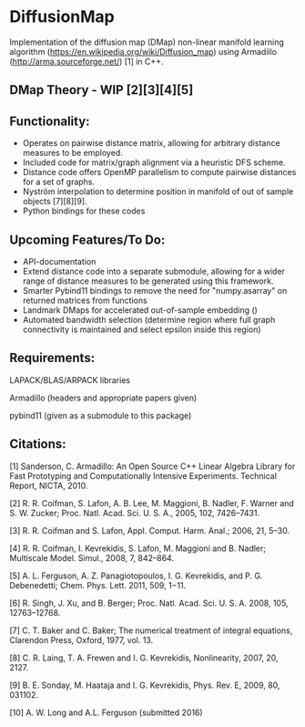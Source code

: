 # DiffusionMap
Implementation of the diffusion map (DMap) non-linear manifold learning algorithm (https://en.wikipedia.org/wiki/Diffusion_map) using Armadillo (http://arma.sourceforge.net/) [1] in C++. 

## DMap Theory - WIP [2][3][4][5]

## Functionality:
 - Operates on pairwise distance matrix, allowing for arbitrary distance measures to be employed.
 - Included code for matrix/graph alignment via a heuristic DFS scheme.
  - Distance code offers OpenMP parallelism to compute pairwise distances for a set of graphs.
 - Nyström interpolation to determine position in manifold of out of sample objects [7][8][9].
 - Python bindings for these codes
 
## Upcoming Features/To Do:
 - API-documentation
 - Extend distance code into a separate submodule, allowing for a wider range of distance measures to be generated using this framework.
 - Smarter Pybind11 bindings to remove the need for "numpy.asarray" on returned matrices from functions
 - Landmark DMaps for accelerated out-of-sample embedding ()
 - Automated bandwidth selection (determine region where full graph connectivity is maintained and select epsilon inside this region)
 

## Requirements:

LAPACK/BLAS/ARPACK libraries

Armadillo (headers and appropriate papers given)

pybind11 (given as a submodule to this package)


## Citations:

[1] Sanderson, C. Armadillo: An Open Source C++ Linear Algebra Library for Fast Prototyping and Computationally Intensive Experiments. Technical Report, NICTA, 2010.

[2] R. R. Coifman, S. Lafon, A. B. Lee, M. Maggioni, B. Nadler, F. Warner and S. W. Zucker; Proc. Natl. Acad. Sci. U. S. A., 2005, 102, 7426–7431.

[3] R. R. Coifman and S. Lafon, Appl. Comput. Harm. Anal.; 2006, 21, 5–30.

[4] R. R. Coifman, I. Kevrekidis, S. Lafon, M. Maggioni and B. Nadler; Multiscale Model. Simul., 2008, 7, 842–864.

[5] A. L. Ferguson, A. Z. Panagiotopoulos, I. G. Kevrekidis, and P. G. Debenedetti; Chem. Phys. Lett. 2011, 509, 1−11.

[6] R. Singh, J. Xu, and B. Berger; Proc. Natl. Acad. Sci. U. S. A. 2008, 105, 12763–12768.

[7] C. T. Baker and C. Baker; The numerical treatment of integral equations, Clarendon Press, Oxford, 1977, vol. 13.

[8] C. R. Laing, T. A. Frewen and I. G. Kevrekidis, Nonlinearity, 2007, 20, 2127.

[9] B. E. Sonday, M. Haataja and I. G. Kevrekidis, Phys. Rev. E, 2009, 80, 031102.

[10] A. W. Long and A.L. Ferguson (submitted 2016)
